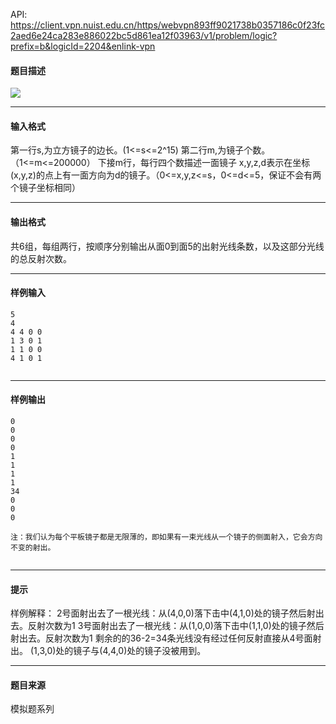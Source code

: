 API: https://client.vpn.nuist.edu.cn/https/webvpn893ff9021738b0357186c0f23fc2aed6e24ca283e886022bc5d861ea12f03963/v1/problem/logic?prefix=b&logicId=2204&enlink-vpn

#### 题目描述

![](../file/2204_0.jpg)

---

#### 输入格式

第一行s,为立方镜子的边长。(1<=s<=2^15) 第二行m,为镜子个数。（1<=m<=200000） 下接m行，每行四个数描述一面镜子 x,y,z,d表示在坐标(x,y,z)的点上有一面方向为d的镜子。（0<=x,y,z<=s，0<=d<=5，保证不会有两个镜子坐标相同）

---

#### 输出格式

共6组，每组两行，按顺序分别输出从面0到面5的出射光线条数，以及这部分光线的总反射次数。

---

#### 样例输入
```
5
4
4 4 0 0
1 3 0 1
1 1 0 0
4 1 0 1


```

---

#### 样例输出
```
0
0
0
0
1
1
1
1
34
0
0
0

注：我们认为每个平板镜子都是无限薄的，即如果有一束光线从一个镜子的侧面射入，它会方向不变的射出。


```

---

#### 提示

样例解释： 2号面射出去了一根光线：从(4,0,0)落下击中(4,1,0)处的镜子然后射出去。反射次数为1 3号面射出去了一根光线：从(1,0,0)落下击中(1,1,0)处的镜子然后射出去。反射次数为1 剩余的的36-2=34条光线没有经过任何反射直接从4号面射出。 (1,3,0)处的镜子与(4,4,0)处的镜子没被用到。

---

#### 题目来源

模拟题系列